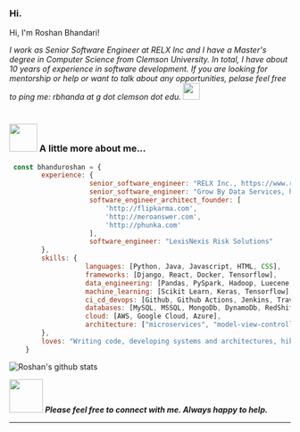 ### Hi.

<!--
**bhanduroshan/bhanduroshan** is a ✨ _special_ ✨ repository because its `README.md` (this file) appears on your GitHub profile. !-->

Hi, I'm Roshan Bhandari!  <p/>

<p><em> I work as Senior Software Engineer at RELX Inc and I have a Master's degree in Computer Science from Clemson University. In total, I have about 10 years of experience in software development. If you are looking for mentorship or help or want to talk about any opportunities, pelase feel free to ping me: rbhanda at  g dot clemson dot edu.  <img src="https://media.giphy.com/media/WUlplcMpOCEmTGBtBW/giphy.gif" width="30"></br></br>   
</em></p>


### <img src="https://media.giphy.com/media/VgCDAzcKvsR6OM0uWg/giphy.gif" width="50"> A little more about me...  

```javascript
 const bhanduroshan = {
        experience: {
                    senior_software_engineer: "RELX Inc., https://www.relx.com/",
                    senior_software_engineer: "Grow By Data Services, http://growbydata.com",
                    software_engineer_architect_founder: [
                        'http://flipkarma.com', 
                        'http://meroanswer.com', 
                        'http://phunka.com'
                    ],
                    software_engineer: "LexisNexis Risk Solutions"
        },
        skills: {
                   languages: [Python, Java, Javascript, HTML, CSS],
                   frameworks: [Django, React, Docker, Tensorflow],
                   data_engineering: [Pandas, PySpark, Hadoop, Luecene, Elastic Search, HPCC],
                   machine_learning: [Scikit Learn, Keras, Tensorflow],
                   ci_cd_devops: [Github, Github Actions, Jenkins, Travis-CI, Docker, Kubernetes, Argo CD],
                   databases: [MySQL, MSSQL, MongoDb, DynamoDb, RedShift, BigQuery],
                   cloud: [AWS, Google Cloud, Azure],
                   architecture: ["microservices", "model-view-controller"]
        },
        loves: "Writing code, developing systems and architectures, hiking, reading!"
    }
```

![Roshan's github stats](https://github-readme-stats.vercel.app/api?username=bhandariroshan&hide=["contribs","issues"])

<img src="https://media.giphy.com/media/LnQjpWaON8nhr21vNW/giphy.gif" width="60"> <em><b> Please feel free to connect with me. Always happy to help. </b></em>

---



